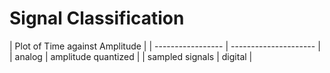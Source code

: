 #	Signal Classification



| Plot of Time against Amplitude 			| 
| ----------------- | ---------------------	|
| analog			| amplitude quantized	|
| sampled signals	| digital				|